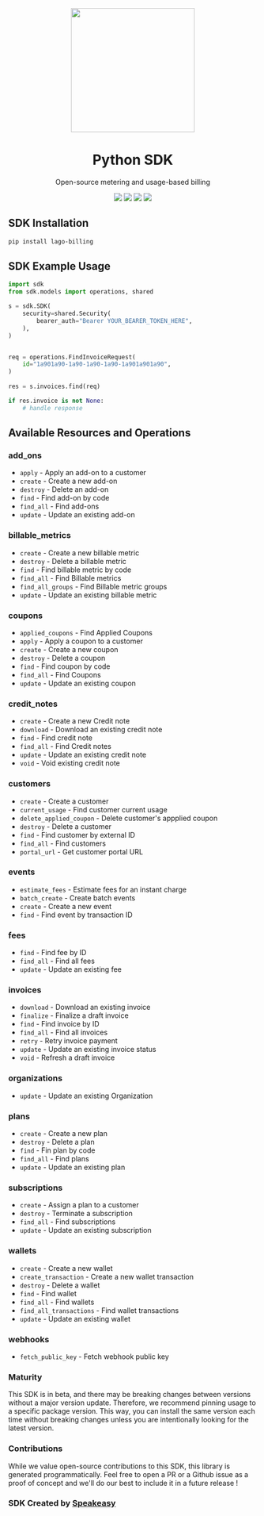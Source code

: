 <div align="center">
    <img src="https://user-images.githubusercontent.com/6267663/230070609-43e6bc4c-e839-49ac-82b8-04ebc5ff3a89.svg" width="250">
    <h1>Python SDK</h1>
   <p>Open-source metering and usage-based billing</p>
   <a href="https://doc.getlago.com/docs/api/intro"><img src="https://img.shields.io/static/v1?label=Docs&message=API Ref&color=000&style=for-the-badge" /></a>
   <a href="https://github.com/speakeasy-sdks/lago-python/actions"><img src="https://img.shields.io/github/actions/workflow/status/speakeasy-sdks/lago-python/speakeasy_sdk_generation.yml?style=for-the-badge" /></a>
  <a href="https://opensource.org/licenses/MIT"><img src="https://img.shields.io/badge/License-MIT-blue.svg?style=for-the-badge" /></a>
  <a href="https://github.com/speakeasy-sdks/lago-python/releases"><img src="https://img.shields.io/github/v/release/speakeasy-sdks/lago-python?sort=semver&style=for-the-badge" /></a>
</div>


<!-- Start SDK Installation -->
## SDK Installation

```bash
pip install lago-billing
```
<!-- End SDK Installation -->

## SDK Example Usage
<!-- Start SDK Example Usage -->
```python
import sdk
from sdk.models import operations, shared

s = sdk.SDK(
    security=shared.Security(
        bearer_auth="Bearer YOUR_BEARER_TOKEN_HERE",
    ),
)


req = operations.FindInvoiceRequest(
    id="1a901a90-1a90-1a90-1a90-1a901a901a90",
)
    
res = s.invoices.find(req)

if res.invoice is not None:
    # handle response
```
<!-- End SDK Example Usage -->

<!-- Start SDK Available Operations -->
## Available Resources and Operations


### add_ons

* `apply` - Apply an add-on to a customer
* `create` - Create a new add-on
* `destroy` - Delete an add-on
* `find` - Find add-on by code
* `find_all` - Find add-ons
* `update` - Update an existing add-on

### billable_metrics

* `create` - Create a new billable metric
* `destroy` - Delete a billable metric
* `find` - Find billable metric by code
* `find_all` - Find Billable metrics
* `find_all_groups` - Find Billable metric groups
* `update` - Update an existing billable metric

### coupons

* `applied_coupons` - Find Applied Coupons
* `apply` - Apply a coupon to a customer
* `create` - Create a new coupon
* `destroy` - Delete a coupon
* `find` - Find coupon by code
* `find_all` - Find Coupons
* `update` - Update an existing coupon

### credit_notes

* `create` - Create a new Credit note
* `download` - Download an existing credit note
* `find` - Find credit note
* `find_all` - Find Credit notes
* `update` - Update an existing credit note
* `void` - Void existing credit note

### customers

* `create` - Create a customer
* `current_usage` - Find customer current usage
* `delete_applied_coupon` - Delete customer's appplied coupon
* `destroy` - Delete a customer
* `find` - Find customer by external ID
* `find_all` - Find customers
* `portal_url` - Get customer portal URL

### events

* `estimate_fees` - Estimate fees for an instant charge
* `batch_create` - Create batch events
* `create` - Create a new event
* `find` - Find event by transaction ID

### fees

* `find` - Find fee by ID
* `find_all` - Find all fees
* `update` - Update an existing fee

### invoices

* `download` - Download an existing invoice
* `finalize` - Finalize a draft invoice
* `find` - Find invoice by ID
* `find_all` - Find all invoices
* `retry` - Retry invoice payment
* `update` - Update an existing invoice status
* `void` - Refresh a draft invoice

### organizations

* `update` - Update an existing Organization

### plans

* `create` - Create a new plan
* `destroy` - Delete a plan
* `find` - Fin plan by code
* `find_all` - Find plans
* `update` - Update an existing plan

### subscriptions

* `create` - Assign a plan to a customer
* `destroy` - Terminate a subscription
* `find_all` - Find subscriptions
* `update` - Update an existing subscription

### wallets

* `create` - Create a new wallet
* `create_transaction` - Create a new wallet transaction
* `destroy` - Delete a wallet
* `find` - Find wallet
* `find_all` - Find wallets
* `find_all_transactions` - Find wallet transactions
* `update` - Update an existing wallet

### webhooks

* `fetch_public_key` - Fetch webhook public key
<!-- End SDK Available Operations -->

### Maturity

This SDK is in beta, and there may be breaking changes between versions without a major version update. Therefore, we recommend pinning usage
to a specific package version. This way, you can install the same version each time without breaking changes unless you are intentionally
looking for the latest version.

### Contributions

While we value open-source contributions to this SDK, this library is generated programmatically.
Feel free to open a PR or a Github issue as a proof of concept and we'll do our best to include it in a future release !

### SDK Created by [Speakeasy](https://docs.speakeasyapi.dev/docs/using-speakeasy/client-sdks)
